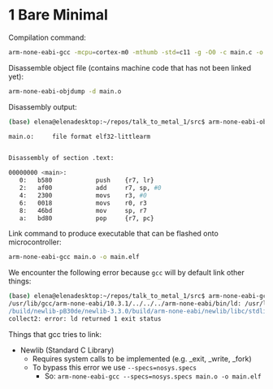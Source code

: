 # 1 Bare Minimal

Compilation command:
```sh
arm-none-eabi-gcc -mcpu=cortex-m0 -mthumb -std=c11 -g -O0 -c main.c -o main.o
```

Disassemble object file (contains machine code that has not been linked yet):
```sh
arm-none-eabi-objdump -d main.o
```

Disassembly output:
```sh
(base) elena@elenadesktop:~/repos/talk_to_metal_1/src$ arm-none-eabi-objdump -d main.o

main.o:     file format elf32-littlearm


Disassembly of section .text:

00000000 <main>:
   0:   b580            push    {r7, lr}
   2:   af00            add     r7, sp, #0
   4:   2300            movs    r3, #0
   6:   0018            movs    r0, r3
   8:   46bd            mov     sp, r7
   a:   bd80            pop     {r7, pc}
```

Link command to produce executable that can be flashed onto microcontroller:
```sh
arm-none-eabi-gcc main.o -o main.elf
```

We encounter the following error because `gcc` will by default link other things:
```sh
(base) elena@elenadesktop:~/repos/talk_to_metal_1/src$ arm-none-eabi-gcc main.o -o main.elf
/usr/lib/gcc/arm-none-eabi/10.3.1/../../../arm-none-eabi/bin/ld: /usr/lib/gcc/arm-none-eabi/10.3.1/../../../arm-none-eabi/lib/libc.a(lib_a-exit.o): in function `exit':
/build/newlib-pB30de/newlib-3.3.0/build/arm-none-eabi/newlib/libc/stdlib/../../../../../newlib/libc/stdlib/exit.c:64: undefined reference to `_exit'
collect2: error: ld returned 1 exit status
```

Things that gcc tries to link:
- Newlib (Standard C Library)
    - Requires system calls to be implemented (e.g. _exit, _write, _fork)
    - To bypass this error we use `--specs=nosys.specs`
        - So: `arm-none-eabi-gcc --specs=nosys.specs main.o -o main.elf`